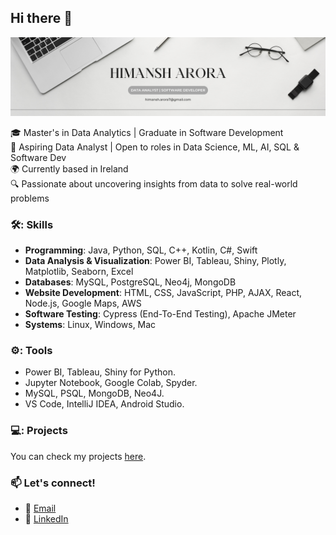 ## Hi there 👋

![Cover Image](cover.png)

🎓 Master's in Data Analytics | Graduate in Software Development  
💼 Aspiring Data Analyst | Open to roles in Data Science, ML, AI, SQL & Software Dev  
🌍 Currently based in Ireland  
🔍 Passionate about uncovering insights from data to solve real-world problems 

### 🛠️: Skills

- **Programming**: Java, Python, SQL, C++, Kotlin, C#, Swift 
- **Data Analysis & Visualization**: Power BI, Tableau, Shiny, Plotly, Matplotlib, Seaborn, Excel
- **Databases**: MySQL, PostgreSQL, Neo4j, MongoDB
- **Website Development**: HTML, CSS, JavaScript, PHP, AJAX, React, Node.js, Google Maps, AWS
- **Software Testing**: Cypress (End-To-End Testing), Apache JMeter 
- **Systems**: Linux, Windows, Mac

### ⚙️: Tools

- Power BI, Tableau, Shiny for Python.
- Jupyter Notebook, Google Colab, Spyder.
- MySQL, PSQL, MongoDB, Neo4J.
- VS Code, IntelliJ IDEA, Android Studio.

### 💻: Projects

You can check my projects [here](https://github.com/himanshhh/Projects).

### 📫 Let's connect!
- 📧 [Email](mailto:himansh.arora7@gmail.com)
- 👔 [LinkedIn](https://www.linkedin.com/in/himansh-arora-a321471a1/)
